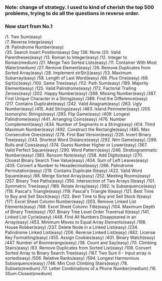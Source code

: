 ### Note: change of strategy. I used to kind of cherish the top 500 problems, trying to do all the questions in reverse order.    
### Now start from No.1
/1. Two Sum(easy)     
/7. Reverse Intege(easy)      
/9. Palindrome Number(easy)      
/35. Search Insert Position(easy) Day 138: None
/20. Valid Parentheses(easy)
/13. Roman to Integer(easy)
/12. Integer to Roman(medium)
/21. Merge Two Sorted Lists(easy)
/11. Container With Most Water(medium)
/27. Remove Element(easy)
/26. Remove Duplicates from Sorted Array(easy)
/28. Implement strStr()(easy)
/53. Maximum Subarray(easy)
/58. Length of Last Word(easy)
/66. Plus One(easy)
/69. Sqrt(x)(easy)
/100. Same Tree(easy)
/112. Path Sum(easy)
/169. Majority Element(easy)
/125. Valid Palindrome(easy)
/172. Factorial Trailing Zeroes(easy)
/202. Happy Number(easy)
/268. Missing Number(easy)
/387. First Unique Character in a String(easy)
/389. Find the Difference(easy)
/217. Contains Duplicate(easy)
/242. Valid Anagram(easy)
/263. Ugly Number(easy)
/415. Add Strings(easy)
/463. Island Perimeter(easy)
/205. Isomorphic Strings(easy)
/293. Flip Game(easy)
/409. Longest Palindrome(easy)
/441. Arranging Coins(easy)
/476. Number Complement(easy)
/434. Number of Segments in a String(easy)
/414. Third Maximum Number(easy)
/492. Construct the Rectangle(easy)
/485. Max Consecutive Ones(easy)
/278. First Bad Version(easy)
/226. Invert Binary Tree(easy)
/243. Shortest Word Distance(easy)
/292. Nim Game(easy)
/299. Bulls and Cows(easy)
/374. Guess Number Higher or Lower(easy)
/367. Valid Perfect Square(easy)
/290. Word Pattern(easy)
/246. Strobogrammatic Number(easy)
/383. Ransom Note(easy)
/258. Add Digits(easy)
/270. Closest Binary Search Tree Value(easy)
/404. Sum of Left Leaves(easy)
/405. Convert a Number to Hexadecimal(easy)
/266. Palindrome Permutation(easy)
/219. Contains Duplicate II(easy)
/422. Valid Word Square(easy)
/88. Merge Sorted Array(easy)
/252. Meeting Rooms(easy)
/257. Binary Tree Paths(easy)
/350. Intersection of Two Arrays II(easy)
/101. Symmetric Tree(easy)
/189. Rotate Array(easy)
/392. Is Subsequence(easy)
/118. Pascal's Triangle(easy)
/119. Pascal's Triangle II(easy)
/121. Best Time to Buy and Sell Stock(easy)
/122. Best Time to Buy and Sell Stock II(easy)
/171. Excel Sheet Column Number(easy)
/203. Remove Linked List Elements(easy)
/168. Excel Sheet Column Title(easy)
/104. Maximum Depth of Binary Tree(easy)
/107. Binary Tree Level Order Traversal II(easy)
/141. Linked List Cycle(easy)
/448. Find All Numbers Disappeared in an Array(easy)
/453. Minimum Moves to Equal Array Elements(easy)
/198. House Robber(easy)
/237. Delete Node in a Linked List(easy)
/234. Palindrome Linked List(easy)
/206. Reverse Linked List(easy)
/482. License Key Formatting(easy)
/455. Assign Cookies(easy)
/401. Binary Watch(easy)
/447. Number of Boomerangs(easy)
/38. Count and Say(easy)
/70. Climbing Stairs(easy)
/83. Remove Duplicates from Sorted List(easy)
/108. Convert Sorted Array to Binary Search Tree(easy)
/167. Two Sum II - Input array is sorted(easy)
/506. Relative Ranks(easy)
/594. Longest Harmonious Subsequence(easy)
/746. Min Cost Climbing Stairs(easy)
/78. Subsets(medium)
/17. Letter Combinations of a Phone Number(medium)
/16. 3Sum Closest(medium)
